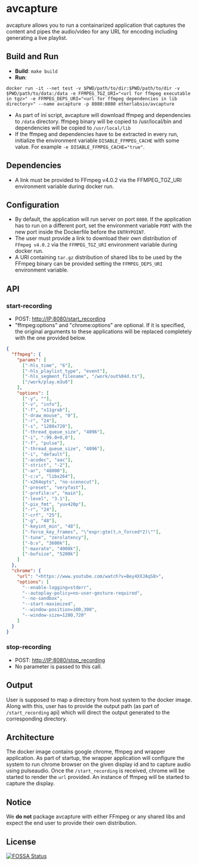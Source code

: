 # avcapture

avcapture allows you to run a containarized application that captures the content and pipes the audio/video for any URL for encoding including generating a live playlist.

## Build and Run

- **Build**: `make build`
- **Run**: 

`docker run -it --net test -v $PWD/path/to/dir:$PWD/path/to/dir -v $PWD/path/to/data:/data -e FFMPEG_TGZ_URI="<url for ffmpeg executable in tgz>" -e FFMPEG_DEPS_URI="<url for ffmpeg dependencies in lib directory>" --name avcapture -p 8080:8080 etherlabsio/avcapture`

  - As part of ini script, avcapture will download ffmpeg and dependencies to `/data` directory. ffmpeg binary will be copied to /usr/local/bin and dependencies will be copied to `/usr/local/lib`
  - If the ffmpeg and dependencies have to be extracted in every run, initialize the environment variable `DISABLE_FFMPEG_CACHE` with some value. For example `-e DISABLE_FFMPEG_CACHE="true"`.

## Dependencies

* A link must be provided to FFmpeg v4.0.2 via the FFMPEG_TGZ_URI environment variable during docker run.

## Configuration

* By default, the application will run server on port `8080`. If the application has to run on a different port, set the environment variable `PORT` with the new port inside the Dockerfile before the `ENTRYPOINT`.
* The user must provide a link to download their own distribution of `FFmpeg v4.0.2` via the `FFMPEG_TGZ_URI` environment variable during docker run.
* A URI containing `tar.gz` distribution of shared libs to be used by the FFmpeg binary can be provided setting the `FFMPEG_DEPS_URI` environment variable.

## API

### start-recording

- POST: <http://IP:8080/start_recording>
- "ffmpeg:options" and "chrome:options" are optional. If it is specified, the original arguments to these applications will be replaced completely with the one provided below.

```json
{
  "ffmpeg": {
    "params": [
      ["-hls_time", "6"],
      ["-hls_playlist_type", "event"],
      ["-hls_segment_filename", "/work/out%04d.ts"],
      ["/work/play.m3u8"]
    ],
    "options": [
      ["-y", ""],
      ["-v", "info"],
      ["-f", "x11grab"],
      ["-draw_mouse", "0"],
      ["-r", "24"],
      ["-s", "1280x720"],
      ["-thread_queue_size", "4096"],
      ["-i", ":99.0+0,0"],
      ["-f", "pulse"],
      ["-thread_queue_size", "4096"],
      ["-i", "default"],
      ["-acodec", "aac"],
      ["-strict", "-2"],
      ["-ar", "48000"],
      ["-c:v", "libx264"],
      ["-x264opts", "no-scenecut"],
      ["-preset", "veryfast"],
      ["-profile:v", "main"],
      ["-level", "3.1"],
      ["-pix_fmt", "yuv420p"],
      ["-r", "24"],
      ["-crf", "25"],
      ["-g", "48"],
      ["-keyint_min", "48"],
      ["-force_key_frames", "\"expr:gte(t,n_forced*2)\""],
      ["-tune", "zerolatency"],
      ["-b:v", "3600k"],
      ["-maxrate", "4000k"],
      ["-bufsize", "5200k"]
    ]
  },
  "chrome": {
    "url": "<https://www.youtube.com/watch?v=Bey4XXJAqS8>",
    "options": [
      "--enable-logging=stderr",
      "--autoplay-policy=no-user-gesture-required",
      "--no-sandbox",
      "--start-maximized",
      "--window-position=100,300",
      "--window-size=1280,720"
    ]
  }
}
```

### stop-recording

- POST: <http://IP:8080/stop_recording>
- No parameter is passed to this call.

## Output

User is supposed to map a directory from host system to the docker image. Along with this, user has to provide the output path (as part of `/start_recording` api) which will direct the output generated to the corresponding directory.

## Architecture

The docker image contains google chrome, ffmpeg and wrapper application.
As part of startup, the wrapper application will configure the system to run chrome browser on the given display id and to capture audio using pulseaudio.
Once the `/start_recording` is received, chrome will be started to render the `url` provided. An instance of ffmpeg will be started to capture the display.

## Notice  

We **do not** package avcapture with either FFmpeg or any shared libs and expect the end user to provide their own distribution.


## License

[![FOSSA Status](https://app.fossa.com/api/projects/git%2Bgithub.com%2Fetherlabsio%2Favcapture.svg?type=large)](https://app.fossa.com/projects/git%2Bgithub.com%2Fetherlabsio%2Favcapture?ref=badge_large)
